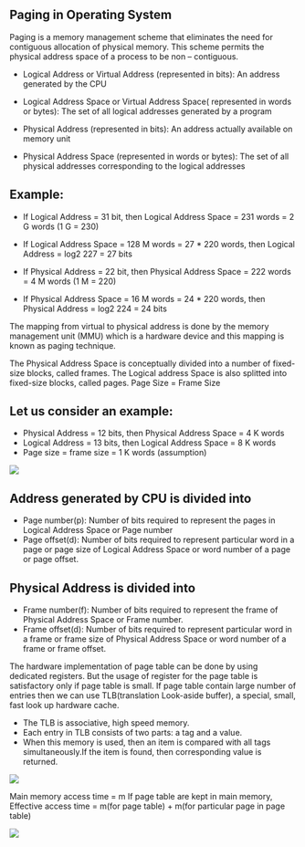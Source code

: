 ## Paging in Operating System

Paging is a memory management scheme that eliminates the need for contiguous allocation of physical memory. This scheme permits the physical address space of a process to be non – contiguous.

- Logical Address or Virtual Address (represented in bits): An address generated by the CPU

- Logical Address Space or Virtual Address Space( represented in words or bytes): The set of all logical addresses generated by a program

- Physical Address (represented in bits): An address actually available on memory unit

- Physical Address Space (represented in words or bytes): The set of all physical addresses corresponding to the logical addresses

## Example:

- If Logical Address = 31 bit, then Logical Address Space = 231 words = 2 G words (1 G = 230)

- If Logical Address Space = 128 M words = 27 * 220 words, then Logical Address = log2 227 = 27 bits

- If Physical Address = 22 bit, then Physical Address Space = 222 words = 4 M words (1 M = 220)

- If Physical Address Space = 16 M words = 24 * 220 words, then Physical Address = log2 224 = 24 bits

The mapping from virtual to physical address is done by the memory management unit (MMU) which is a hardware device and this mapping is known as paging technique.

The Physical Address Space is conceptually divided into a number of fixed-size blocks, called frames.
The Logical address Space is also splitted into fixed-size blocks, called pages.
Page Size = Frame Size

## Let us consider an example:

- Physical Address = 12 bits, then Physical Address Space = 4 K words
- Logical Address = 13 bits, then Logical Address Space = 8 K words
- Page size = frame size = 1 K words (assumption)

![](https://github.com/nu11secur1ty/Kernel-and-Types-of-kernels/blob/master/Paging/screen/paging.jpg)

## Address generated by CPU is divided into

- Page number(p): Number of bits required to represent the pages in Logical Address Space or Page number
- Page offset(d): Number of bits required to represent particular word in a page or page size of Logical Address Space or word number of a page or page offset.

## Physical Address is divided into

- Frame number(f): Number of bits required to represent the frame of Physical Address Space or Frame number.
- Frame offset(d): Number of bits required to represent particular word in a frame or frame size of Physical Address Space or word number of a frame or frame offset.
 
The hardware implementation of page table can be done by using dedicated registers. But the usage of register for the page table is satisfactory only if page table is small. If page table contain large number of entries then we can use TLB(translation Look-aside buffer), a special, small, fast look up hardware cache.

- The TLB is associative, high speed memory.
- Each entry in TLB consists of two parts: a tag and a value.
- When this memory is used, then an item is compared with all tags simultaneously.If the item is found, then corresponding value is returned.

![](https://github.com/nu11secur1ty/Kernel-and-Types-of-kernels/blob/master/Paging/screen/paging-2.jpg)

Main memory access time = m
If page table are kept in main memory,
Effective access time = m(for page table) + m(for particular page in page table)

![](https://github.com/nu11secur1ty/Kernel-and-Types-of-kernels/blob/master/Paging/screen/paging-3.jpg)


